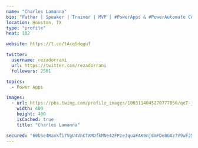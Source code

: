 ```yaml
---
name: "Charles Lamanna"
bio: "Father | Speaker | Trainer | MVP | #PowerApps & #PowerAutomate Community Super User | YouTuber Right-pointing triangle http://youtube.com/c/rezadorrani | Learn - Share - Clockwise rightwards and leftwards open circle arrows"
location: Houston, TX
type: "profile"
heat: 102

website: https://t.co/tAcqSdqguf

twitter:
  username: rezadorrani
  url: https://twitter.com/rezadorrani
  followers: 2501

topics:
  - Power Apps

images:
  - url: https://pbs.twimg.com/profile_images/1063114045270777856/qeT-jpWr_400x400.jpg
    width: 400
    height: 400
    isCached: true
    title: "Charles Lamanna"

secured: "60bSe4Ravkfi7VgU4VnCTXMDfkMNe42FPze3quaFAK9nj8mFDe8GAz7V9wFJ5hisb4h9m0FdxB3PCfGOfKoBN8QuNpoAbdN8RaKdJ5hJYyyj8G1ax/RG53dPJlALjwwAVK2cLRRlA71OY3RRxs9E4NeHMRRklZw4TzohkrI+Gwt49auxWYQIgyCHPiOSh0GoU4kKKSF0bYZd9QUAA2cn127URtPkgW8eCwV49xL1xRmHfvvkScftdvbYphk31BYdBT22kpXklX3Muj5Fsoyv6Oyu8jVDCd3WkECszYvPO/LoLDdN50kmbTb2nLkItomYswr+XU95CE8RWk41qnofcYynVllg0lZDV+sP/YfQeh/YI7E+cENYuFr7w5WjPcnA+GvOcKHOC64lBs40SZSG7KB3DfSvf9hwwgLk7vTBgM8=;EHHaINGk4tmsn2p1/Rp4uQ=="
---
```


